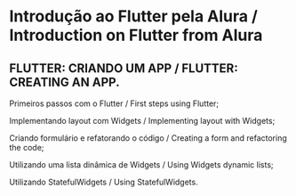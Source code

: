 # Introdução ao Flutter pela Alura / Introduction on Flutter from Alura

## FLUTTER: CRIANDO UM APP / FLUTTER: CREATING AN APP.

Primeiros passos com o Flutter / First steps using Flutter;

Implementando layout com Widgets / Implementing layout with Widgets;

Criando formulário e refatorando o código / Creating a form and refactoring the code;

Utilizando uma lista dinâmica de Widgets / Using Widgets dynamic lists;

Utilizando StatefulWidgets / Using StatefulWidgets.
